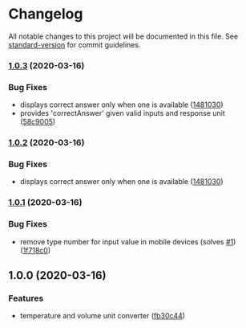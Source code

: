# Changelog

All notable changes to this project will be documented in this file. See [standard-version](https://github.com/conventional-changelog/standard-version) for commit guidelines.

### [1.0.3](https://github.com/devtin/unit-converter/compare/v1.0.1...v1.0.3) (2020-03-16)


### Bug Fixes

* displays correct answer only when one is available ([1481030](https://github.com/devtin/unit-converter/commit/1481030d57c95e6c8cab2b781b5ffde14bd735ea))
* provides 'correctAnswer' given valid inputs and response unit ([58c9005](https://github.com/devtin/unit-converter/commit/58c90052020647e4a95f7985daeb1951b1873aff))

### [1.0.2](https://github.com/devtin/unit-converter/compare/v1.0.1...v1.0.2) (2020-03-16)


### Bug Fixes

* displays correct answer only when one is available ([1481030](https://github.com/devtin/unit-converter/commit/1481030d57c95e6c8cab2b781b5ffde14bd735ea))

### [1.0.1](https://github.com/devtin/unit-converter/compare/v1.0.0...v1.0.1) (2020-03-16)


### Bug Fixes

* remove type number for input value in mobile devices (solves [#1](https://github.com/devtin/unit-converter/issues/1)) ([1f718c0](https://github.com/devtin/unit-converter/commit/1f718c023debaa99c79af129b558de6aa132cee5))

## 1.0.0 (2020-03-16)


### Features

* temperature and volume unit converter ([fb30c44](https://github.com/devtin/unit-converter/commit/fb30c44c3ab15ed65ce4a575391aee553725baba))
